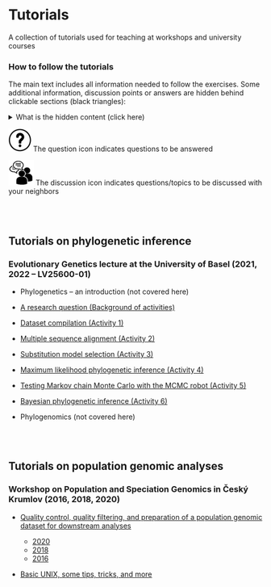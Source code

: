 # Tutorials

A collection of tutorials used for teaching at workshops and university courses

### How to follow the tutorials

The main text includes all information needed to follow the exercises. Some additional information, discussion points or answers are hidden behind clickable sections (black triangles):

 <details>
  <summary>What is the hidden content (click here)</summary>  
  
--------

* "**Further background**" contains additional information to deepen the understanding, including links to publications and videos
* "**Optional**" are either further exercises that can be done for additional practice or alternative commands for locally installed software
* "**Answer**" or "**Hint"/"Help**": include hints or answers to a question. Please <ins>only</ins> read if you really don't know what to do, if you cannot find an answer, or after you have answered the question.
* "**Discussion points**" can help to start a discussion

--------
</details>

![](./img/question_icon.png) The question icon indicates questions to be answered

![](./img/discussion_icon.png) The discussion icon indicates questions/topics to be discussed with your neighbors

<br/><br/>
## Tutorials on phylogenetic inference
### Evolutionary Genetics lecture at the University of Basel (2021, 2022 – LV25600-01)


* Phylogenetics – an introduction (not covered here)

* [A research question (Background of activities)](./research_question/README.md)

* [Dataset compilation (Activity 1)](./dataset_compilation/README.md)

* [Multiple sequence alignment (Activity 2)](./multiple_sequence_alignment/README.md)

* [Substitution model selection (Activity 3)](./substitution_model_selection/README.md)

* [Maximum likelihood phylogenetic inference (Activity 4)](./maximum_likelihood_phylogenetic_inf/README.md)

* [Testing Markov chain Monte Carlo with the MCMC robot (Activity 5)](./mcmc_robot/README.md)

* [Bayesian phylogenetic inference (Activity 6)](./bayesian_phylogenetic_inference/README.md)

* Phylogenomics (not covered here)

<br/><br/>
## Tutorials on population genomic analyses
### Workshop on Population and Speciation Genomics in Český Krumlov (2016, 2018, 2020)

* [Quality control, quality filtering, and preparation of a population genomic dataset for downstream analyses](http://evomics.org/learning/population-and-speciation-genomics/2020-population-and-speciation-genomics/first-steps-in-genomic-data-analysis/)

	* [2020](http://evomics.org/learning/population-and-speciation-genomics/2020-population-and-speciation-genomics/first-steps-in-genomic-data-analysis/)
	* [2018](http://evomics.org/learning/population-and-speciation-genomics/2018-population-and-speciation-genomics/vcf-activity/) 
	* [2016](http://evomics.org/learning/population-and-speciation-genomics/2016-population-and-speciation-genomics/fileformats-vcftools-plink/)


* [Basic UNIX, some tips, tricks, and more](http://evomics.org/learning/population-and-speciation-genomics/2018-population-and-speciation-genomics/unix-activity/)